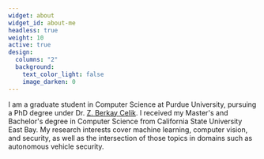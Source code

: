 ```yaml
---
widget: about
widget_id: about-me
headless: true
weight: 10
active: true
design:
  columns: "2"
  background:
    text_color_light: false
    image_darken: 0
---
```

I am a graduate student in Computer Science at Purdue University, pursuing a PhD degree under Dr. [Z. Berkay Celik](https://beerkay.github.io/). I received my Master's and Bachelor's degree in Computer Science from California State University East Bay. My research interests cover machine learning, computer vision, and security, as well as the intersection of those topics in domains such as autonomous vehicle security.